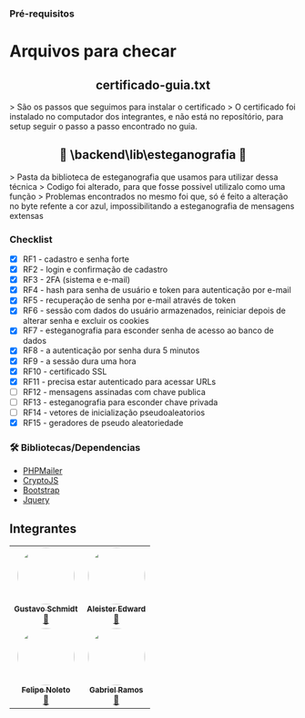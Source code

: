 ### Pré-requisitos

# Arquivos para checar

##
<h2 align="center">certificado-guia.txt</h2>
> São os passos que seguimos para instalar o certificado
> O certificado foi instalado no computador dos integrantes, e não está no reposítório, para setup seguir o passo a passo encontrado no guia.

##
<h2 align="center">🚧 \backend\lib\esteganografia 🚧</h2>
> Pasta da biblioteca de esteganografia que usamos para utilizar dessa técnica
> Codigo foi alterado, para que fosse possivel utilizalo como uma função
> Problemas encontrados no mesmo foi que, só é feito a alteração no byte refente a cor azul, impossibilitando a esteganografia de mensagens extensas

### Checklist
- [x] RF1 - cadastro e senha forte
- [x] RF2 - login e confirmação de cadastro
- [x] RF3 - 2FA (sistema e e-mail)
- [x] RF4 - hash para senha de usuário e token para autenticação por e-mail
- [x] RF5 - recuperação de senha por e-mail através de token
- [x] RF6 - sessão com dados do usuário armazenados, reiniciar depois de alterar senha e excluir os cookies
- [x] RF7 - esteganografia para esconder senha de acesso ao banco de dados
- [x] RF8 - a autenticação por senha dura 5 minutos
- [x] RF9 - a sessão dura uma hora
- [x] RF10 - certificado SSL
- [x] RF11 - precisa estar autenticado para acessar URLs
- [ ] RF12 - mensagens assinadas com chave publica 
- [ ] RF13 - esteganografia para esconder chave privada
- [ ] RF14 - vetores de inicialização pseudoaleatorios
- [x] RF15 - geradores de pseudo aleatoriedade

### 🛠 Bibliotecas/Dependencias

- [PHPMailer](https://github.com/PHPMailer/PHPMailer)
- [CryptoJS](https://cryptojs.gitbook.io/docs/)
- [Bootstrap](https://github.com/twbs/bootstrap)
- [Jquery](https://github.com/jquery/jquery)

## Integrantes

<table allign="center">
<tr>
<td align="center"><a href="https://github.com/GustaSchmidt"><img style="border-radius: 50%;" src="https://avatars.githubusercontent.com/u/53221408?v=4" width="100px;" alt=""/><br /><sub><b>Gustavo Schmidt</b></sub></a><br /><a href="https://github.com/GustaSchmidt" title="Rocketseat">🚀</a></td>
<td align="center"><a href="https://github.com/CriminalShrimp"><img style="border-radius: 50%;" src="https://avatars.githubusercontent.com/u/72232789?v=4" width="100px;" alt=""/><br /><sub><b>Aleister Edward</b></sub></a><br /><a href="https://github.com/CriminalShrimp" title="Rocketseat">🚀</a></td>
</tr>
<tr>
<td align="center"><a href="https://github.com/Spl3F"><img style="border-radius: 50%;" src="https://avatars.githubusercontent.com/u/66442461?v=4" width="100px;" alt=""/><br /><sub><b>Felipe Noleto</b></sub></a><br /><a href="https://github.com/Spl3F" title="Rocketseat">🚀</a></td>
<td align="center"><a href="https://github.com/Maideh"><img style="border-radius: 50%;" src="https://avatars.githubusercontent.com/u/51738019?v=4" width="100px;" alt=""/><br /><sub><b>Gabriel Ramos</b></sub></a><br /><a href="https://github.com/Maideh" title="Rocketseat">🚀</a></td>
</tr>
</table>

